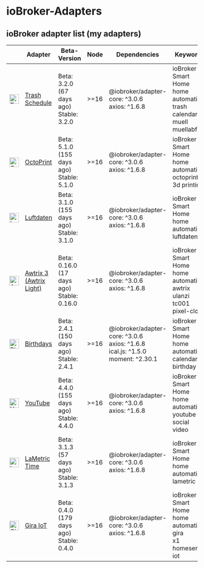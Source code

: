 # ioBroker-Adapters

## ioBroker adapter list (my adapters)

| | Adapter | Beta-Version | Node | Dependencies | Keywords | Issues | Files |
|-|---------|--------------|------|--------------|----------|--------|-------|
| <img src="https://raw.githubusercontent.com/klein0r/ioBroker.trashschedule/master/admin/trashschedule.png" alt="Trash Schedule" width="25" /> | [Trash Schedule](https://github.com/klein0r/ioBroker.trashschedule) | Beta: 3.2.0 (67 days ago)<br/>Stable: 3.2.0 | &gt;&#x3D;16 | @iobroker/adapter-core: ^3.0.6<br/>axios: ^1.6.8 | ioBroker<br/>Smart Home<br/>home automation<br/>trash<br/>calendar<br/>muell<br/>muellabfuhr | 6 | Funding `yes`<br/>Bug-Report `v0.1`<br/>Workflow: `v0.4` |
| <img src="https://raw.githubusercontent.com/klein0r/ioBroker.octoprint/master/admin/octoprint.png" alt="OctoPrint" width="25" /> | [OctoPrint](https://github.com/klein0r/ioBroker.octoprint) | Beta: 5.1.0 (155 days ago)<br/>Stable: 5.1.0 | &gt;&#x3D;16 | @iobroker/adapter-core: ^3.0.6<br/>axios: ^1.6.8 | ioBroker<br/>Smart Home<br/>home automation<br/>octoprint<br/>3d printing | 6 | Funding `yes`<br/>Bug-Report `v0.1`<br/>Workflow: `v0.3` |
| <img src="https://raw.githubusercontent.com/klein0r/ioBroker.luftdaten/master/admin/luftdaten.png" alt="Luftdaten" width="25" /> | [Luftdaten](https://github.com/klein0r/ioBroker.luftdaten) | Beta: 3.1.0 (155 days ago)<br/>Stable: 3.1.0 | &gt;&#x3D;16 | @iobroker/adapter-core: ^3.0.6<br/>axios: ^1.6.8 | ioBroker<br/>Smart Home<br/>home automation<br/>luftdaten | 1 | Funding `yes`<br/>Bug-Report `v0.1`<br/>Workflow: `v0.3` |
| <img src="https://raw.githubusercontent.com/klein0r/ioBroker.awtrix-light/master/admin/awtrix-light.png" alt="Awtrix 3 (Awtrix Light)" width="25" /> | [Awtrix 3 (Awtrix Light)](https://github.com/klein0r/ioBroker.awtrix-light) | Beta: 0.16.0 (17 days ago)<br/>Stable: 0.16.0 | &gt;&#x3D;16 | @iobroker/adapter-core: ^3.0.6<br/>axios: ^1.6.8 | ioBroker<br/>Smart Home<br/>home automation<br/>awtrix<br/>ulanzi<br/>tc001<br/>pixel-clock | 10 | Funding `yes`<br/>Bug-Report `v0.1`<br/>Workflow: `v0.3` |
| <img src="https://raw.githubusercontent.com/klein0r/ioBroker.birthdays/master/admin/birthdays.png" alt="Birthdays" width="25" /> | [Birthdays](https://github.com/klein0r/ioBroker.birthdays) | Beta: 2.4.1 (150 days ago)<br/>Stable: 2.4.1 | &gt;&#x3D;16 | @iobroker/adapter-core: ^3.0.6<br/>axios: ^1.6.8<br/>ical.js: ^1.5.0<br/>moment: ^2.30.1 | ioBroker<br/>Smart Home<br/>home automation<br/>calendar<br/>birthday | 3 | Funding `yes`<br/>Bug-Report `v0.1`<br/>Workflow: `v0.3` |
| <img src="https://raw.githubusercontent.com/klein0r/ioBroker.youtube/master/admin/youtube.png" alt="YouTube" width="25" /> | [YouTube](https://github.com/klein0r/ioBroker.youtube) | Beta: 4.4.0 (155 days ago)<br/>Stable: 4.4.0 | &gt;&#x3D;16 | @iobroker/adapter-core: ^3.0.6<br/>axios: ^1.6.8 | ioBroker<br/>Smart Home<br/>home automation<br/>youtube<br/>social<br/>video | 1 | Funding `yes`<br/>Bug-Report `v0.1`<br/>Workflow: `v0.3` |
| <img src="https://raw.githubusercontent.com/klein0r/ioBroker.lametric/master/admin/lametric.png" alt="LaMetric Time" width="25" /> | [LaMetric Time](https://github.com/klein0r/ioBroker.lametric) | Beta: 3.1.3 (57 days ago)<br/>Stable: 3.1.3 | &gt;&#x3D;16 | @iobroker/adapter-core: ^3.0.6<br/>axios: ^1.6.8 | ioBroker<br/>Smart Home<br/>home automation<br/>lametric | 5 | Funding `yes`<br/>Bug-Report `v0.1`<br/>Workflow: `v0.3` |
| <img src="https://raw.githubusercontent.com/klein0r/ioBroker.gira-iot/master/admin/gira-iot.png" alt="Gira IoT" width="25" /> | [Gira IoT](https://github.com/klein0r/ioBroker.gira-iot) | Beta: 0.4.0 (179 days ago)<br/>Stable: 0.4.0 | &gt;&#x3D;16 | @iobroker/adapter-core: ^3.0.6<br/>axios: ^1.6.8 | ioBroker<br/>Smart Home<br/>home automation<br/>gira<br/>x1<br/>homeserver<br/>iot | 2 | Funding `yes`<br/>Bug-Report `v0.1`<br/>Workflow: `v0.3` |

